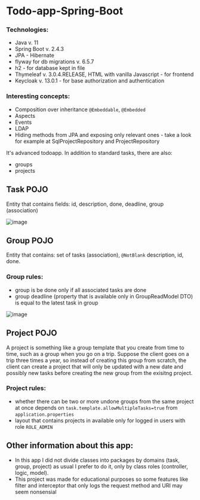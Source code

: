 # Todo-app-Spring-Boot

### Technologies:
* Java v. 11
* Spring Boot v. 2.4.3 
* JPA - Hibernate
* flyway for db migrations v. 6.5.7
* h2 - for database kept in file
* Thymeleaf v. 3.0.4.RELEASE, HTML with vanilla Javascript - for frontend
* Keycloak v. 13.0.1 - for base authorization and authentication


### Interesting concepts:
* Composition over inheritance `@Embeddable`, `@Embedded`
* Aspects
* Events
* LDAP
* Hiding methods from JPA and exposing only relevant ones - take a look for example at SqlProjectRepository and ProjectRepository


It's advanced todoapp. 
In addition to standard tasks, there are also:
* groups
* projects

## Task POJO
Entity that contains fields: id, description, done, deadline, group (association)

![image](https://user-images.githubusercontent.com/71709330/163211568-3616b7c2-9d62-4b2c-bf8c-57e0c35bcf3c.png)


## Group POJO
Entity that contains: set of tasks (association), `@NotBlank` description, id, done.
### Group rules:
* group is be done only if all associated tasks are done
* group deadline (property that is available only in GroupReadModel DTO) is equal to the latest task in group

![image](https://user-images.githubusercontent.com/71709330/163211486-27c007ce-61cf-44ec-befc-73c8f3dc12c9.png)


## Project POJO
A project is something like a group template that you create from time to time, such as a group when you go on a trip. Suppose the client goes on a trip three times a year, so instead of creating this group from scratch, the client can create a project that will only be updated with a new date and possibly new tasks before creating the new group from the exisitng project.
### Project rules:
* whether there can be two or more undone groups from the same project at once depends on `task.template.allowMultipleTasks=true` from `application.properties`
* layout that contains projects in available only for logged in users with role `ROLE_ADMIN`

## Other information about this app:
* In this app I did not divide classes into packages by domains (task, group, project) as usual I prefer to do it, only by class roles (controller, logic, model).
* This project was made for educational purposes so some features like filter and interceptor that only logs the request method and URI may seem nonsensial
